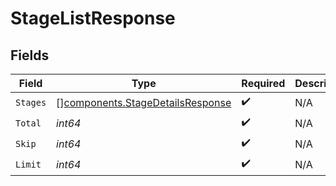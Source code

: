 # StageListResponse


## Fields

| Field                                                                                | Type                                                                                 | Required                                                                             | Description                                                                          |
| ------------------------------------------------------------------------------------ | ------------------------------------------------------------------------------------ | ------------------------------------------------------------------------------------ | ------------------------------------------------------------------------------------ |
| `Stages`                                                                             | [][components.StageDetailsResponse](../../models/components/stagedetailsresponse.md) | :heavy_check_mark:                                                                   | N/A                                                                                  |
| `Total`                                                                              | *int64*                                                                              | :heavy_check_mark:                                                                   | N/A                                                                                  |
| `Skip`                                                                               | *int64*                                                                              | :heavy_check_mark:                                                                   | N/A                                                                                  |
| `Limit`                                                                              | *int64*                                                                              | :heavy_check_mark:                                                                   | N/A                                                                                  |